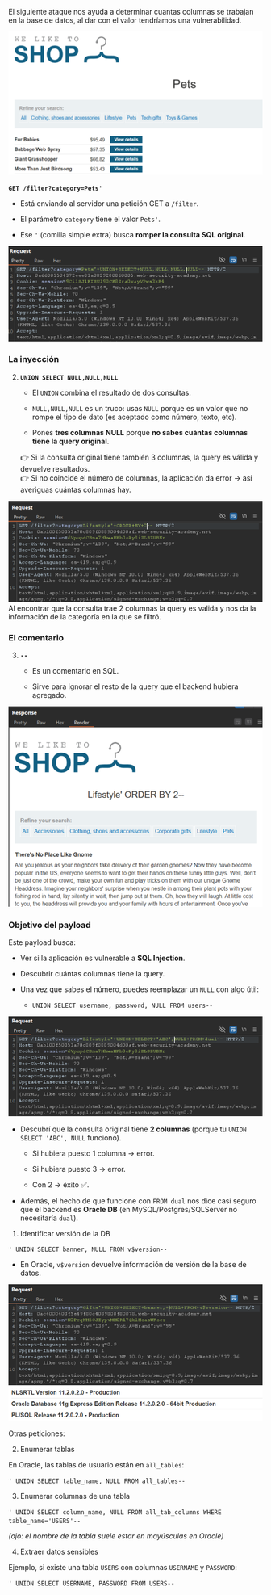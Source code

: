 El siguiente ataque nos ayuda a determinar cuantas columnas se trabajan en la base de datos, al dar con el valor tendríamos una vulnerabilidad.

![alt text](/image/basedatosOracle1.png)

**`GET /filter?category=Pets'`**

- Está enviando al servidor una petición GET a `/filter`.
    
- El parámetro `category` tiene el valor `Pets'`.
    
- Ese `'` (comilla simple extra) busca **romper la consulta SQL original**.

![alt text](/image/basedatosOracle2.png)

### La inyección

2. **`UNION SELECT NULL,NULL,NULL`**
    
    - El `UNION` combina el resultado de dos consultas.
        
    - `NULL,NULL,NULL` es un truco: usas `NULL` porque es un valor que no rompe el tipo de dato (es aceptado como número, texto, etc).
        
    - Pones **tres columnas NULL** porque **no sabes cuántas columnas tiene la query original**.
        
    
    👉 Si la consulta original tiene también 3 columnas, la query es válida y devuelve resultados.  
    👉 Si no coincide el número de columnas, la aplicación da error → así averiguas cuántas columnas hay.


![alt text](/image/oracle1.png)
Al encontrar que la consulta trae 2 columnas la query es valida y nos da la información de la categoría en la que se filtró.

### El comentario

3. **`--`**
    
    - Es un comentario en SQL.
        
    - Sirve para ignorar el resto de la query que el backend hubiera agregado.

![alt text](/image/oracle2.png)
### Objetivo del payload

Este payload busca:

- Ver si la aplicación es vulnerable a **SQL Injection**.
    
- Descubrir cuántas columnas tiene la query.
    
- Una vez que sabes el número, puedes reemplazar un `NULL` con algo útil:
    
    - `UNION SELECT username, password, NULL FROM users--`

![alt text](/image/oracle3.png)

- Descubrí que la consulta original tiene **2 columnas** (porque tu `UNION SELECT 'ABC', NULL` funcionó).
    
    - Si hubiera puesto 1 columna → error.
        
    - Si hubiera puesto 3 → error.
        
    - Con 2 → éxito ✅.
        
- Además, el hecho de que funcione con `FROM dual` nos dice casi seguro que el backend es **Oracle DB** (en MySQL/Postgres/SQLServer no necesitaría `dual`).
  
1. Identificar versión de la DB
```
' UNION SELECT banner, NULL FROM v$version--
```
- En Oracle, `v$version` devuelve información de versión de la base de datos.

![alt text](/image/oracle4.png)
![alt text](/image/oracle5.png)

Otras peticiones: 

2. Enumerar tablas

En Oracle, las tablas de usuario están en `all_tables`:

`' UNION SELECT table_name, NULL FROM all_tables--`

3. Enumerar columnas de una tabla

`' UNION SELECT column_name, NULL FROM all_tab_columns WHERE table_name='USERS'--`

_(ojo: el nombre de la tabla suele estar en mayúsculas en Oracle)_

4. Extraer datos sensibles

Ejemplo, si existe una tabla `USERS` con columnas `USERNAME` y `PASSWORD`:

`' UNION SELECT USERNAME, PASSWORD FROM USERS--`